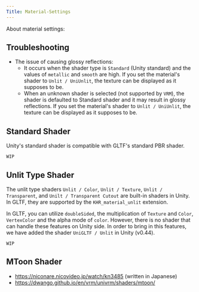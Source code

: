 ```yaml
---
Title: Material-Settings
---
```


About material settings:

## Troubleshooting

* The issue of causing glossy reflections:
    * It occurs when the shader type is `Standard` (Unity standard) and the values of `metallic` and `smooth` are high. If you set the material's shader to `Unlit / UniUnlit`, the texture can be displayed as it supposes to be.
    * When an unknown shader is selected (not supported by `VRM`), the shader is defaulted to Standard shader and it may result in glossy reflections. If you set the material's shader to `Unlit / UniUnlit`, the texture can be displayed as it supposes to be.

## Standard Shader
Unity's standard shader is compatible with GLTF's standard PBR shader.

`WIP`

## Unlit Type Shader
The unlit type shaders `Unlit / Color`, `Unlit / Texture`, `Unlit / Transparent`, and `Unilt / Transparent Cutout` are built-in shaders in Unity.
In GLTF, they are supported by the `KHR_material_unlit` extension.

In GLTF, you can utilize `doubleSided`, the multiplication of `Texture` and `Color`, `VertexColor` and the alpha mode of `color`. However, there is no shader that can handle these features on Unity side.
In order to bring in this features, we have added the shader `UniGLTF / Unlit` in Unity (v0.44).

`WIP`

## MToon Shader
* https://niconare.nicovideo.jp/watch/kn3485 (written in Japanese)
* https://dwango.github.io/en/vrm/univrm/shaders/mtoon/
